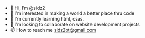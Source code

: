 - 👋 Hi, I’m @sidz2
- 👀 I’m interested in making a world a better place thru code
- 🌱 I’m currently learning html, csas.
- 💞️ I’m looking to collaborate on website development projects
- 📫 How to reach me sidz2bt@gmail.com

<!---
sidz2/sidz2 is a ✨ special ✨ repository because its `README.md` (this file) appears on your GitHub profile.
You can click the Preview link to take a look at your changes.
--->
